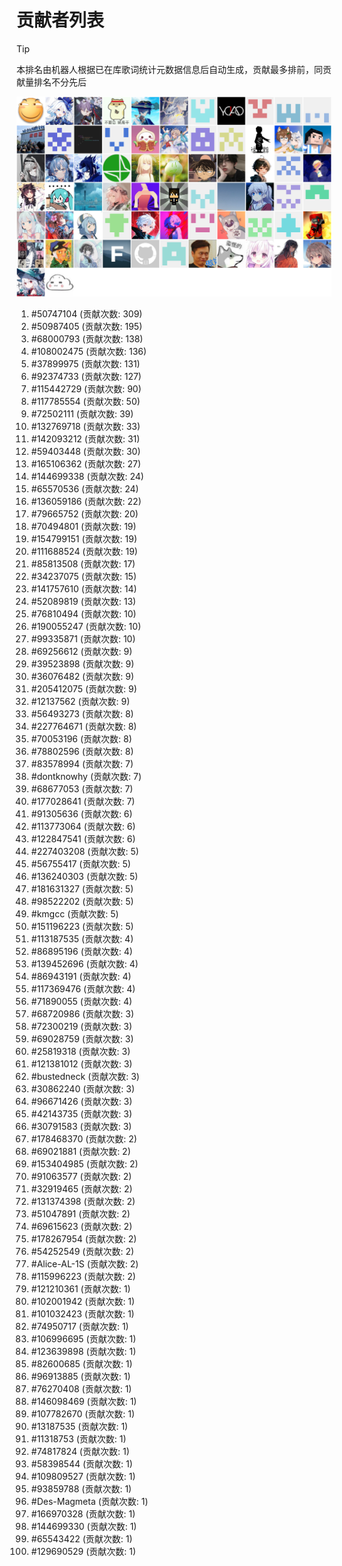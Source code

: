 # 贡献者列表

> [!TIP]
> 本排名由机器人根据已在库歌词统计元数据信息后自动生成，贡献最多排前，同贡献量排名不分先后

![贡献者头像画廊](./CONTRIBUTORS.svg)

1. #50747104 (贡献次数: 309)
2. #50987405 (贡献次数: 195)
3. #68000793 (贡献次数: 138)
4. #108002475 (贡献次数: 136)
5. #37899975 (贡献次数: 131)
6. #92374733 (贡献次数: 127)
7. #115442729 (贡献次数: 90)
8. #117785554 (贡献次数: 50)
9. #72502111 (贡献次数: 39)
10. #132769718 (贡献次数: 33)
11. #142093212 (贡献次数: 31)
12. #59403448 (贡献次数: 30)
13. #165106362 (贡献次数: 27)
14. #144699338 (贡献次数: 24)
15. #65570536 (贡献次数: 24)
16. #136059186 (贡献次数: 22)
17. #79665752 (贡献次数: 20)
18. #70494801 (贡献次数: 19)
19. #154799151 (贡献次数: 19)
20. #111688524 (贡献次数: 19)
21. #85813508 (贡献次数: 17)
22. #34237075 (贡献次数: 15)
23. #141757610 (贡献次数: 14)
24. #52089819 (贡献次数: 13)
25. #76810494 (贡献次数: 10)
26. #190055247 (贡献次数: 10)
27. #99335871 (贡献次数: 10)
28. #69256612 (贡献次数: 9)
29. #39523898 (贡献次数: 9)
30. #36076482 (贡献次数: 9)
31. #205412075 (贡献次数: 9)
32. #12137562 (贡献次数: 9)
33. #56493273 (贡献次数: 8)
34. #227764671 (贡献次数: 8)
35. #70053196 (贡献次数: 8)
36. #78802596 (贡献次数: 8)
37. #83578994 (贡献次数: 7)
38. #dontknowhy (贡献次数: 7)
39. #68677053 (贡献次数: 7)
40. #177028641 (贡献次数: 7)
41. #91305636 (贡献次数: 6)
42. #113773064 (贡献次数: 6)
43. #122847541 (贡献次数: 6)
44. #227403208 (贡献次数: 5)
45. #56755417 (贡献次数: 5)
46. #136240303 (贡献次数: 5)
47. #181631327 (贡献次数: 5)
48. #98522202 (贡献次数: 5)
49. #kmgcc (贡献次数: 5)
50. #151196223 (贡献次数: 5)
51. #113187535 (贡献次数: 4)
52. #86895196 (贡献次数: 4)
53. #139452696 (贡献次数: 4)
54. #86943191 (贡献次数: 4)
55. #117369476 (贡献次数: 4)
56. #71890055 (贡献次数: 4)
57. #68720986 (贡献次数: 3)
58. #72300219 (贡献次数: 3)
59. #69028759 (贡献次数: 3)
60. #25819318 (贡献次数: 3)
61. #121381012 (贡献次数: 3)
62. #bustedneck (贡献次数: 3)
63. #30862240 (贡献次数: 3)
64. #96671426 (贡献次数: 3)
65. #42143735 (贡献次数: 3)
66. #30791583 (贡献次数: 3)
67. #178468370 (贡献次数: 2)
68. #69021881 (贡献次数: 2)
69. #153404985 (贡献次数: 2)
70. #91063577 (贡献次数: 2)
71. #32919465 (贡献次数: 2)
72. #131374398 (贡献次数: 2)
73. #51047891 (贡献次数: 2)
74. #69615623 (贡献次数: 2)
75. #178267954 (贡献次数: 2)
76. #54252549 (贡献次数: 2)
77. #Alice-AL-1S (贡献次数: 2)
78. #115996223 (贡献次数: 2)
79. #121210361 (贡献次数: 1)
80. #102001942 (贡献次数: 1)
81. #101032423 (贡献次数: 1)
82. #74950717 (贡献次数: 1)
83. #106996695 (贡献次数: 1)
84. #123639898 (贡献次数: 1)
85. #82600685 (贡献次数: 1)
86. #96913885 (贡献次数: 1)
87. #76270408 (贡献次数: 1)
88. #146098469 (贡献次数: 1)
89. #107782670 (贡献次数: 1)
90. #13187535 (贡献次数: 1)
91. #11318753 (贡献次数: 1)
92. #74817824 (贡献次数: 1)
93. #58398544 (贡献次数: 1)
94. #109809527 (贡献次数: 1)
95. #93859788 (贡献次数: 1)
96. #Des-Magmeta (贡献次数: 1)
97. #166970328 (贡献次数: 1)
98. #144699330 (贡献次数: 1)
99. #65543422 (贡献次数: 1)
100. #129690529 (贡献次数: 1)
